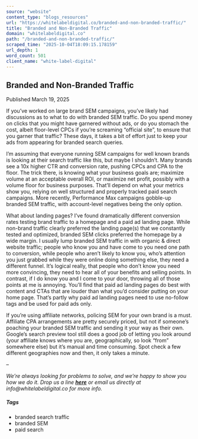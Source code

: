 ```yaml
---
source: "website"
content_type: "blogs_resources"
url: "https://whitelabeldigital.co/branded-and-non-branded-traffic/"
title: "Branded and Non-Branded Traffic"
domain: "whitelabeldigital.co"
path: "/branded-and-non-branded-traffic/"
scraped_time: "2025-10-04T18:09:15.178159"
url_depth: 1
word_count: 501
client_name: "white-label-digital"
---
```


## Branded and Non-Branded Traffic

Published March 19, 2025

If you’ve worked on large brand SEM campaigns, you’ve likely had discussions as to what to do with branded SEM traffic. Do you spend money on clicks that you might have garnered without ads, or do you stomach the cost, albeit floor-level CPCs if you’re screaming “official site”, to ensure that you garner that traffic? These days, it takes a bit of effort just to keep your ads from appearing for branded search queries.

I’m assuming that everyone running SEM campaigns for well known brands is looking at their search traffic like this, but maybe I shouldn’t. Many brands see a 10x higher CTR and conversion rate, pushing CPCs and CPA to the floor. The trick there, is knowing what your business goals are; maximize volume at an acceptable overall ROI, or maximize net profit, possibly with a volume floor for business purposes. That’ll depend on what your metrics show you, relying on well structured and properly tracked paid search campaigns. More recently, Performance Max campaigns gobble-up branded SEM traffic, with account-level negatives being the only option.

What about landing pages? I’ve found dramatically different conversion rates testing brand traffic to a homepage and a paid ad landing page. While non-brand traffic clearly preferred the landing page(s) that we constantly tested and optimized, branded SEM clicks preferred the homepage by a wide margin. I usually lump branded SEM traffic in with organic & direct website traffic; people who know you and have come to you need one path to conversion, while people who aren’t likely to know you, who’s attention you just grabbed while they were online doing something else, they need a different funnel. It’s logical really, that people who don’t know you need more convincing, they need to hear all of your benefits and selling points. In contrast, if I do know you and I come to your door, throwing all of those points at me is annoying. You’ll find that paid ad landing pages do best with content and CTAs that are louder than what you’d consider putting on your home page. That’s partly why paid ad landing pages need to use no-follow tags and be used for paid ads only.

If you’re using affiliate networks, policing SEM for your own brand is a must. Affiliate CPA arrangements are pretty securely priced, but not if someone’s poaching your branded SEM traffic and sending it your way as their own. Google’s search preview tool still does a good job of letting you look around (your affiliate knows where you are, geographically, so look “from” somewhere else) but it’s manual and time consuming. Spot check a few different geographies now and then, it only takes a minute.

–

_We’re always looking for problems to solve, and we’re happy to show you how we do it. Drop us a line [**here**](https://whitelabeldigital.co/contact/) or email us directly at _info@whitelabeldigital.co_ for more info._

##### Tags

*   branded search traffic
*   branded SEM
*   paid search